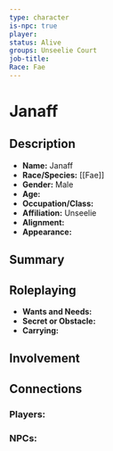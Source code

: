 ```yaml
---
type: character
is-npc: true
player: 
status: Alive
groups: Unseelie Court
job-title: 
Race: Fae
---
```

# Janaff

## Description
- **Name:** Janaff
- **Race/Species:** [[Fae]]
- **Gender:** Male
- **Age:** 
- **Occupation/Class:** 
- **Affiliation:** Unseelie
- **Alignment:** 
- **Appearance:**

## Summary


## Roleplaying
 - **Wants and Needs:**
 - **Secret or Obstacle:**
 - **Carrying:**


## Involvement


## Connections


### Players:


### NPCs:


